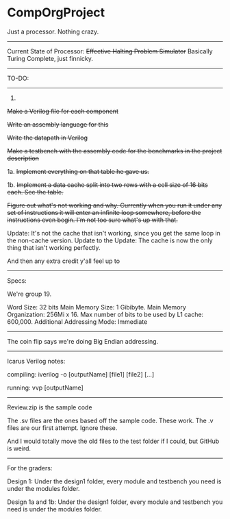 # CompOrgProject
Just a processor. Nothing crazy. 
__________
Current State of Processor: ~~Effective Halting Problem Simulator~~
Basically Turing Complete, just finnicky. 
__________
TO-DO:
__________

1. 

~~Make a Verilog file for each component~~

~~Write an assembly language for this~~

~~Write the datapath in Verilog~~

~~Make a testbench with the assembly code for the benchmarks in the project description~~

1a. 
~~Implement everything on that table he gave us.~~

1b. 
~~Implement a data cache split into two rows with a cell size of 16 bits each. See the table.~~ 


~~Figure out what's not working and why. Currently when you run it under any set of instructions it will enter an infinite loop somewhere, before the instructions even begin. I'm not too sure what's up with that.~~ 

Update: It's not the cache that isn't working, since you get the same loop in the non-cache version. 
  Update to the Update: The cache is now the only thing that isn't working perfectly. 


And then any extra credit y'all feel up to 
_____________________________________________________

Specs: 

We're group 19. 

Word Size: 32 bits
Main Memory Size: 1 Gibibyte.
Main Memory Organization: 256Mi x 16.
Max number of bits to be used by L1 cache: 600,000.
Additional Addressing Mode: Immediate

______________________________________________________

The coin flip says we're doing Big Endian addressing. 


_______________________________________
Icarus Verilog notes: 

compiling: iverilog -o [outputName] [file1] [file2] [...]

running: vvp [outputName]

_______________________________________

Review.zip is the sample code

The .sv files are the ones based off the sample code. These work. 
The .v files are our first attempt. Ignore these. 

And I would totally move the old files to the test folder if I could, but GitHub is weird. 

_______________________________________

For the graders: 

Design 1: Under the design1 folder, every module and testbench you need is under the modules folder. 

Design 1a and 1b: Under the design1 folder, every module and testbench you need is under the modules folder. 



